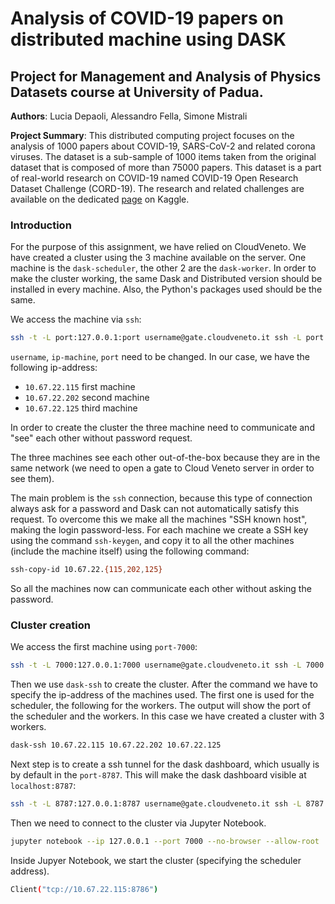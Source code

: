 # Analysis of COVID-19 papers on distributed machine using DASK
## Project for Management and Analysis of Physics Datasets course at University of Padua.

**Authors**: Lucia Depaoli, Alessandro Fella, Simone Mistrali

**Project Summary**: This distributed computing project focuses on the analysis of $1000$ papers about COVID-19, SARS-CoV-2 and related corona viruses. The dataset is a sub-sample of $1000$ items taken from the original dataset that is composed of more than $75000$ papers. This dataset is a part of real-world research on COVID-19 named COVID-19 Open Research Dataset Challenge (CORD-19). The research and related challenges are available on the dedicated [page](https://www.kaggle.com/allen-institute-for-ai/CORD-19-research-challenge) on Kaggle.

### Introduction

For the purpose of this assignment, we have relied on CloudVeneto.
We have created a cluster using the $3$ machine available on the server. One machine is the `dask-scheduler`, the other $2$ are the `dask-worker`. 
In order to make the cluster working, the same Dask and Distributed version should be installed in every machine. Also, the Python's packages used should be the same.

We access the machine via `ssh`:

``` bash
ssh -t -L port:127.0.0.1:port username@gate.cloudveneto.it ssh -L port:127.0.0.1:port root@ip-machine
```

`username`, `ip-machine`, `port` need to be changed. In our case, we have the following ip-address:
- `10.67.22.115` first machine
- `10.67.22.202` second machine
- `10.67.22.125` third machine

In order to create the cluster the three machine need to communicate and "see" each other without password request.

The three machines see each other out-of-the-box because they are in the same network (we need to open a gate to Cloud Veneto server in order to see them).

The main problem is the `ssh` connection, because this type of connection always ask for a password and Dask can not automatically satisfy this request. To overcome this we make all the machines "SSH known host", making the login password-less.
For each machine we create a SSH key using the command `ssh-keygen`, and copy it to all the other machines (include the machine itself) using the following command:

```bash
ssh-copy-id 10.67.22.{115,202,125}
```

So all the machines now can communicate each other without asking the password.

### Cluster creation

We access the first machine using `port-7000`:

``` bash
ssh -t -L 7000:127.0.0.1:7000 username@gate.cloudveneto.it ssh -L 7000:127.0.0.1:7000 root@10.67.22.115
```


Then we use `dask-ssh` to create the cluster. After the command we have to specify the ip-address of the machines used. The first one is used for the scheduler, the following for the workers. 
The output will show the port of the scheduler and the workers. In this case we have created a cluster with 3 workers.

``` bash
dask-ssh 10.67.22.115 10.67.22.202 10.67.22.125
```

Next step is to create a ssh tunnel for the dask dashboard, which usually is by default in the `port-8787`. This will make the dask dashboard visible at `localhost:8787`:

``` bash
ssh -t -L 8787:127.0.0.1:8787 username@gate.cloudveneto.it ssh -L 8787:127.0.0.1:8787 root@10.67.22.115
```


Then we need to connect to the cluster via Jupyter Notebook.

``` bash
jupyter notebook --ip 127.0.0.1 --port 7000 --no-browser --allow-root
```

Inside Jupyer Notebook, we start the cluster (specifying the scheduler address).

``` bash
Client("tcp://10.67.22.115:8786")
```

